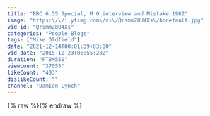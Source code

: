 ```yaml
---
title: "BBC 6.55 Special, M O interview and Mistake 1982"
image: "https:\/\/i.ytimg.com\/vi\/QrsmmZ8U4Xs\/hqdefault.jpg"
vid_id: "QrsmmZ8U4Xs"
categories: "People-Blogs"
tags: ["Mike Oldfield"]
date: "2021-12-14T00:01:39+03:00"
vid_date: "2015-12-23T06:55:28Z"
duration: "PT8M55S"
viewcount: "37055"
likeCount: "403"
dislikeCount: ""
channel: "Damien Lynch"
---
```

{% raw %}{% endraw %}
